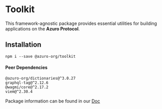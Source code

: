 # Toolkit

This framework-agnostic package provides essential utilities for building applications on the **Azuro Protocol**.


## Installation

```
npm i --save @azuro-org/toolkit
```

#### Peer Dependencies

```
@azuro-org/dictionaries@^3.0.27
graphql-tag@^2.12.6
@wagmi/core@^2.17.2
viem@^2.30.4
```

Package information can be found in our [Doc](https://gem.azuro.org/hub/apps/toolkit/overview)
